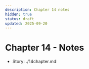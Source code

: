```yaml
---
description: Chapter 14 notes
hidden: true
status: draft
updated: 2025-09-20
---
```


# Chapter 14 - Notes

- Story: ./14chapter.md

